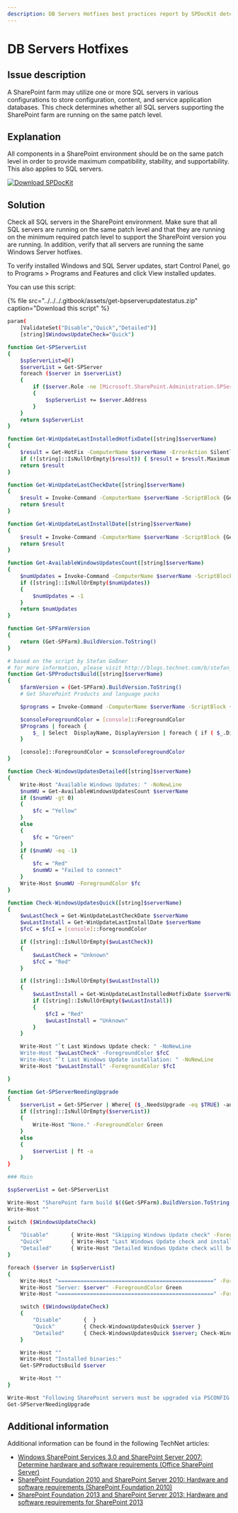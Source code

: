 ```yaml
---
description: DB Servers Hotfixes best practices report by SPDocKit determines whether all SQL servers supporting the SharePoint farm are running on the same patch level.
---
```


# DB Servers Hotfixes

## Issue description

A SharePoint farm may utilize one or more SQL servers in various configurations to store configuration, content, and service application databases. This check determines whether all SQL servers supporting the SharePoint farm are running on the same patch level.

## Explanation

All components in a SharePoint environment should be on the same patch level in order to provide maximum compatibility, stability, and supportability. This also applies to SQL servers.

[![Download SPDocKit](../../../.gitbook/assets/spdockit_download.png)](http://bit.ly/2US0Zna)

## Solution

Check all SQL servers in the SharePoint environment. Make sure that all SQL servers are running on the same patch level and that they are running on the minimum required patch level to support the SharePoint version you are running. In addition, verify that all servers are running the same Windows Server hotfixes.

To verify installed Windows and SQL Server updates, start Control Panel, go to Programs &gt; Programs and Features and click View installed updates.

You can use this script:

{% file src="../../../.gitbook/assets/get-bpserverupdatestatus.zip" caption="Download this script" %}

```bash
param(
    [ValidateSet("Disable","Quick","Detailed")]
    [string]$WindowsUpdateCheck="Quick")

function Get-SPServerList
{
    $spServerList=@()
    $serverList = Get-SPServer
    foreach ($server in $serverList)
    {
        if ($server.Role -ne [Microsoft.SharePoint.Administration.SPServerRole]::Invalid)
        {
            $spServerList += $server.Address
        }
    }
    return $spServerList
}

function Get-WinUpdateLastInstalledHotfixDate([string]$serverName)
{
    $result = Get-HotFix -ComputerName $serverName -ErrorAction SilentlyContinue | Measure-Object InstalledOn -Maximum
    if (![string]::IsNullOrEmpty($result)) { $result = $result.Maximum.ToString("yyyy-MM-dd hh:mm:ss") }
    return $result
}

function Get-WinUpdateLastCheckDate([string]$serverName)
{
    $result = Invoke-Command -ComputerName $serverName -ScriptBlock {Get-ItemProperty -Path 'HKLM:SOFTWAREMicrosoftWindowsCurrentVersionWindowsUpdateAuto UpdateResultsDetect' -Name LastSuccessTime -ErrorAction SilentlyContinue | select -ExpandProperty LastSuccessTime}
    return $result 
}

function Get-WinUpdateLastInstallDate([string]$serverName)
{
    $result = Invoke-Command -ComputerName $serverName -ScriptBlock {Get-ItemProperty -Path 'HKLM:SOFTWAREMicrosoftWindowsCurrentVersionWindowsUpdateAuto UpdateResultsInstall' -Name LastSuccessTime -ErrorAction SilentlyContinue | select -ExpandProperty LastSuccessTime}
    return $result
}

function Get-AvailableWindowsUpdatesCount([string]$serverName)
{
    $numUpdates = Invoke-Command -ComputerName $serverName -ScriptBlock {$Searcher = New-Object -ComObject Microsoft.Update.Searcher; $results = $searcher.search("Type='software' AND IsInstalled = 0 AND IsHidden = 0"); $results.Updates.Count} -ErrorAction SilentlyContinue
    if ([string]::IsNullOrEmpty($numUpdates))
    {
        $numUpdates = -1
    }
    return $numUpdates
}

function Get-SPFarmVersion
{
    return (Get-SPFarm).BuildVersion.ToString()
}

# based on the script by Stefan Goßner
# for more information, please visit http://blogs.technet.com/b/stefan_gossner/archive/2015/04/20/powershell-script-to-display-version-info-for-sharepoint-product-and-language-packs.aspx
function Get-SPProductsBuild([string]$serverName)
{
    $farmVersion = (Get-SPFarm).BuildVersion.ToString()
    # Get SharePoint Products and language packs

    $programs = Invoke-Command -ComputerName $serverName -ScriptBlock {$regLoc = Get-ChildItem "HKLM:SoftwareMicrosoftWindowsCurrentVersionUninstall" ; $RegLoc | where-object { $_.PsPath -like "*Office*" } | foreach {Get-ItemProperty $_.PsPath}}

    $consoleForegroundColor = [console]::ForegroundColor
    $Programs | foreach {  
        $_ | Select  DisplayName, DisplayVersion | foreach { if ( $_.DisplayVersion.Trim() -ne $farmVersion ) { [console]::ForegroundColor="Red"} else {[console]::ForegroundColor=$consoleForegroundColor} $_ }; 
    }

    [console]::ForegroundColor = $consoleForegroundColor
}

function Check-WindowsUpdatesDetailed([string]$serverName)
{
    Write-Host "Available Windows Updates: " -NoNewLine
    $numWU = Get-AvailableWindowsUpdatesCount $serverName
    if ($numWU -gt 0)
    {
        $fc = "Yellow"
    }
    else
    {
        $fc = "Green"
    }
    if ($numWU -eq -1)
    {
        $fc = "Red"
        $numWU = "Failed to connect"
    }
    Write-Host $numWU -ForegroundColor $fc
}

function Check-WindowsUpdatesQuick([string]$serverName)
{
    $wuLastCheck = Get-WinUpdateLastCheckDate $serverName
    $wuLastInstall = Get-WinUpdateLastInstallDate $serverName
    $fcC = $fcI = [console]::ForegroundColor

    if ([string]::IsNullOrEmpty($wuLastCheck))
    {
        $wuLastCheck = "Unknown"
        $fcC = "Red"
    }

    if ([string]::IsNullOrEmpty($wuLastInstall))
    { 
        $wuLastInstall = Get-WinUpdateLastInstalledHotfixDate $serverName
        if ([string]::IsNullOrEmpty($wuLastInstall))
        {
            $fcI = "Red"
            $wuLastInstall = "Unknown"
        }
    }

    Write-Host "`t Last Windows Update check: " -NoNewLine
    Write-Host "$wuLastCheck" -ForegroundColor $fcC
    Write-Host "`t Last Windows Update installation: " -NoNewLine
    Write-Host "$wuLastInstall" -ForegroundColor $fcI

}

function Get-SPServerNeedingUpgrade
{
    $serverList = Get-SPServer | Where{ ($_.NeedsUpgrade -eq $TRUE) -and ($_.Role -ne [Microsoft.SharePoint.Administration.SPServerRole]::Invalid)}
    if ([string]::IsNullOrEmpty($serverList))
    {
        Write-Host "None." -ForegroundColor Green
    }
    else
    {
        $serverList | ft -a
    }
}

### Main

$spServerList = Get-SPServerList

Write-Host "SharePoint farm build $((Get-SPFarm).BuildVersion.ToString())" -ForegroundColor Yellow
Write-Host ""

switch ($WindowsUpdateCheck)
{
    "Disable"       { Write-Host "Skipping Windows Update check" -ForegroundColor Yellow }
    "Quick"         { Write-Host "Last Windows Update check and installation time will be retrieved." -ForegroundColor Yellow }
    "Detailed"      { Write-Host "Detailed Windows Update check will be performed. This may take a long time." -ForegroundColor Yellow }
}

foreach ($server in $spServerList)
{
    Write-Host "=================================================" -ForegroundColor Green
    Write-Host "Server: $server" -ForegroundColor Green
    Write-Host "=================================================" -ForegroundColor Green

    switch ($WindowsUpdateCheck)
    {
        "Disable"       {  }
        "Quick"         { Check-WindowsUpdatesQuick $server }
        "Detailed"      { Check-WindowsUpdatesQuick $server; Check-WindowsUpdatesDetailed $server }
    }

    Write-Host ""
    Write-Host "Installed binaries:"
    Get-SPProductsBuild $server

    Write-Host ""
}

Write-Host "Following SharePoint servers must be upgraded via PSCONFIG: " -ForegroundColor Yellow
Get-SPServerNeedingUpgrade
```

## Additional information

Additional information can be found in the following TechNet articles:

* [Windows SharePoint Services 3.0 and SharePoint Server 2007: Determine hardware and software requirements \(Office SharePoint Server\)](https://technet.microsoft.com/en-us/library/cc262485%28v=office.12%29.aspx)
* [SharePoint Foundation 2010 and SharePoint Server 2010: Hardware and software requirements \(SharePoint Foundation 2010\)](https://technet.microsoft.com/en-us/library/cc288751%28v=office.14%29.aspx)
* [SharePoint Foundation 2013 and SharePoint Server 2013: Hardware and software requirements for SharePoint 2013](https://technet.microsoft.com/en-us/library/cc262485.aspx)

